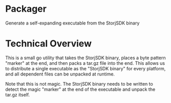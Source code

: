 # Packager

Generate a self-expanding executable from the StorjSDK binary

# Technical Overview

This is a small go utility that takes the StorjSDK binary, places a byte pattern "marker" at the end, and then packs a tar.gz file into the end. This allows us to distribute a single executable as the "StorjSDK binary" for every platform, and all dependent files can be unpacked at runtime.

Note that this is not magic. The StorjSDK binary needs to be written to detect the magic "marker" at the end of the executable and unpack the tar.gz itself.
